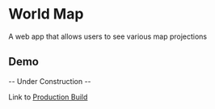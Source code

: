 # World Map

A web app that allows users to see various map projections

## Demo
-- Under Construction --

Link to <a href="https://bstefansen.github.io/worldmap/">Production Build</a>